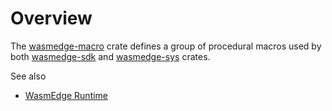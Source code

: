 # Overview

The [wasmedge-macro](https://crates.io/crates/wasmedge-macro) crate defines a group of procedural macros used by both [wasmedge-sdk](https://crates.io/crates/wasmedge-sdk) and [wasmedge-sys](https://crates.io/crates/wasmedge-sys) crates.

See also

* [WasmEdge Runtime](https://wasmedge.org/)
